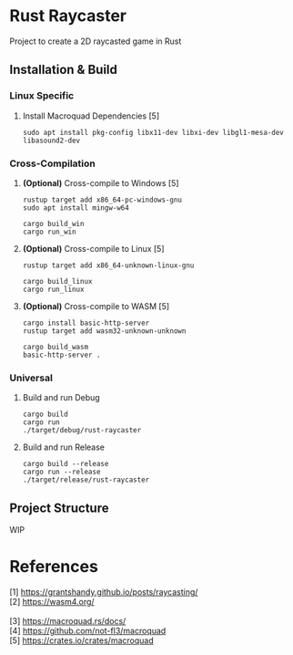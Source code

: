 # Rust Raycaster

Project to create a 2D raycasted game in Rust

## Installation & Build
### Linux Specific
1. Install Macroquad Dependencies [5]
    ```
    sudo apt install pkg-config libx11-dev libxi-dev libgl1-mesa-dev libasound2-dev
    ```

### Cross-Compilation
1. <b>(Optional)</b> Cross-compile to Windows [5]
    ```
    rustup target add x86_64-pc-windows-gnu
    sudo apt install mingw-w64

    cargo build_win
    cargo run_win
    ```
2. <b>(Optional)</b> Cross-compile to Linux [5]
    ```
    rustup target add x86_64-unknown-linux-gnu

    cargo build_linux
    cargo run_linux
    ```

3. <b>(Optional)</b> Cross-compile to WASM [5]
    ```
    cargo install basic-http-server
    rustup target add wasm32-unknown-unknown

    cargo build_wasm
    basic-http-server .
    ```

### Universal
1. Build and run Debug
    ```
    cargo build
    cargo run
    ./target/debug/rust-raycaster
    ```
2. Build and run Release
    ```
    cargo build --release
    cargo run --release
    ./target/release/rust-raycaster
    ```

## Project Structure
WIP

# References
[1] https://grantshandy.github.io/posts/raycasting/<br>
[2] https://wasm4.org/<br><br>
[3] https://macroquad.rs/docs/<br>
[4] https://github.com/not-fl3/macroquad<br>
[5] https://crates.io/crates/macroquad<br>